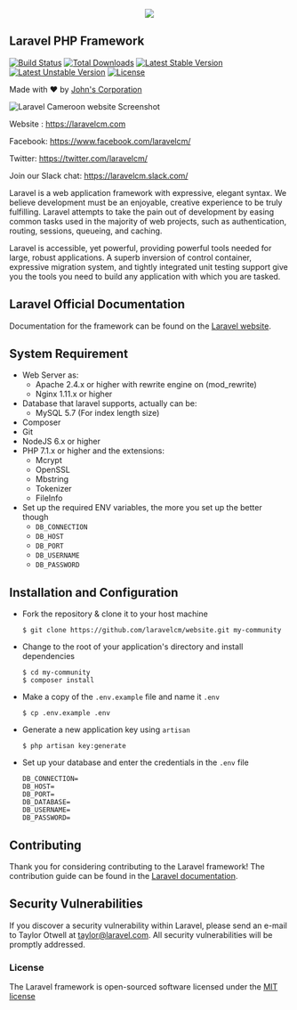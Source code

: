 <p align="center"><img src="https://laravelcm.com/img/logo-laravelcm.svg"></p>

## Laravel PHP Framework

[![Build Status](https://travis-ci.org/laravel/framework.svg)](https://travis-ci.org/laravel/framework)
[![Total Downloads](https://poser.pugx.org/laravel/framework/d/total.svg)](https://packagist.org/packages/laravel/framework)
[![Latest Stable Version](https://poser.pugx.org/laravel/framework/v/stable.svg)](https://packagist.org/packages/laravel/framework)
[![Latest Unstable Version](https://poser.pugx.org/laravel/framework/v/unstable.svg)](https://packagist.org/packages/laravel/framework)
[![License](https://poser.pugx.org/laravel/framework/license.svg)](https://packagist.org/packages/laravel/framework)


Made with ❤️ by [John's Corporation](https://www.johns-corporation.com)

![Laravel Cameroon website Screenshot](https://pix.watch/m8Qxua/Ta44mF.png)

Website : https://laravelcm.com

Facebook: https://www.facebook.com/laravelcm/

Twitter: https://twitter.com/laravelcm/

Join our Slack chat: https://laravelcm.slack.com/

Laravel is a web application framework with expressive, elegant syntax. We believe development must be an enjoyable, creative experience to be truly fulfilling. Laravel attempts to take the pain out of development by easing common tasks used in the majority of web projects, such as authentication, routing, sessions, queueing, and caching.

Laravel is accessible, yet powerful, providing powerful tools needed for large, robust applications. A superb inversion of control container, expressive migration system, and tightly integrated unit testing support give you the tools you need to build any application with which you are tasked.

## Laravel Official Documentation

Documentation for the framework can be found on the [Laravel website](http://laravel.com/docs).

## System Requirement

* Web Server as:
  - Apache 2.4.x or higher with rewrite engine on (mod_rewrite)  
  - Nginx 1.11.x or higher
* Database that laravel supports, actually can be:
  - MySQL 5.7 (For index length size)
* Composer
* Git
* NodeJS 6.x or higher
* PHP 7.1.x or higher and the extensions:
  - Mcrypt
  - OpenSSL
  - Mbstring
  - Tokenizer
  - FileInfo
* Set up the required ENV variables, the more you set up the better though
  - `DB_CONNECTION`
  - `DB_HOST`
  - `DB_PORT`
  - `DB_USERNAME`
  - `DB_PASSWORD`

## Installation and Configuration
* Fork the repository & clone it to your host machine

    ```shell
    $ git clone https://github.com/laravelcm/website.git my-community
    ```

* Change to the root of your application's directory and install dependencies

    ```shell
    $ cd my-community
    $ composer install
    ```

* Make a copy of the `.env.example` file  and name it `.env`

    ```shell
    $ cp .env.example .env
    ```

* Generate a new application key using `artisan`

    ```shell
    $ php artisan key:generate
    ```

* Set up your database and enter the credentials in the `.env` file

    ```
    DB_CONNECTION=
    DB_HOST=
    DB_PORT=
    DB_DATABASE=
    DB_USERNAME=
    DB_PASSWORD=
    ```

## Contributing

Thank you for considering contributing to the Laravel framework! The contribution guide can be found in the [Laravel documentation](http://laravel.com/docs/contributions).

## Security Vulnerabilities

If you discover a security vulnerability within Laravel, please send an e-mail to Taylor Otwell at taylor@laravel.com. All security vulnerabilities will be promptly addressed.

### License

The Laravel framework is open-sourced software licensed under the [MIT license](http://opensource.org/licenses/MIT)

